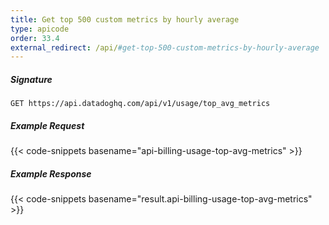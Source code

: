 ```yaml
---
title: Get top 500 custom metrics by hourly average
type: apicode
order: 33.4
external_redirect: /api/#get-top-500-custom-metrics-by-hourly-average
---
```


##### Signature
`GET https://api.datadoghq.com/api/v1/usage/top_avg_metrics`
##### Example Request
{{< code-snippets basename="api-billing-usage-top-avg-metrics" >}}
##### Example Response
{{< code-snippets basename="result.api-billing-usage-top-avg-metrics" >}}
